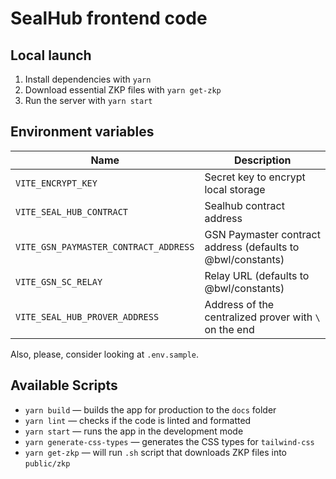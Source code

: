 # SealHub frontend code

## Local launch

1. Install dependencies with `yarn`
2. Download essential ZKP files with `yarn get-zkp`
3. Run the server with `yarn start`

## Environment variables

| Name                                  | Description                                                 |
| ------------------------------------- | ----------------------------------------------------------- |
| `VITE_ENCRYPT_KEY`                    | Secret key to encrypt local storage                         |
| `VITE_SEAL_HUB_CONTRACT`              | Sealhub contract address                                    |
| `VITE_GSN_PAYMASTER_CONTRACT_ADDRESS` | GSN Paymaster contract address (defaults to @bwl/constants) |
| `VITE_GSN_SC_RELAY`                   | Relay URL (defaults to @bwl/constants)                      |
| `VITE_SEAL_HUB_PROVER_ADDRESS`        | Address of the centralized prover with `\` on the end       |

Also, please, consider looking at `.env.sample`.

## Available Scripts

- `yarn build` — builds the app for production to the `docs` folder
- `yarn lint` — checks if the code is linted and formatted
- `yarn start` — runs the app in the development mode
- `yarn generate-css-types` — generates the CSS types for `tailwind-css`
- `yarn get-zkp` — will run `.sh` script that downloads ZKP files into `public/zkp`
